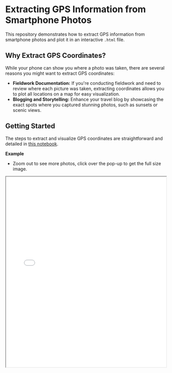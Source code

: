 # Extracting GPS Information from Smartphone Photos

This repository demonstrates how to extract GPS information from smartphone photos and plot it in an interactive `.html` file.

## Why Extract GPS Coordinates?

While your phone can show you where a photo was taken, there are several reasons you might want to extract GPS coordinates:

- **Fieldwork Documentation:** If you're conducting fieldwork and need to review where each picture was taken, extracting coordinates allows you to plot all locations on a map for easy visualization.
- **Blogging and Storytelling:** Enhance your travel blog by showcasing the exact spots where you captured stunning photos, such as sunsets or scenic views.

## Getting Started

The steps to extract and visualize GPS coordinates are straightforward and detailed in [this notebook](reading_photos.ipynb).




**Example**
- Zoom out to see more photos, click over the pop-up to get the full size image.
<iframe src="./map_with_images.html" width="100%" height="600px"></iframe>

